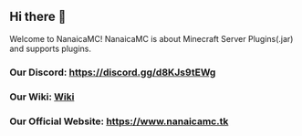 ## Hi there 👋
Welcome to NanaicaMC!  NanaicaMC is about Minecraft Server Plugins(.jar) and supports plugins. 
### Our Discord: https://discord.gg/d8KJs9tEWg
### Our Wiki: [Wiki](https://ironmcc.gitbook.io/docs/)
### Our Official Website: https://www.nanaicamc.tk
<!--

**Here are some ideas to get you started:**

🙋‍♀️ A short introduction - what is your organization all about?
🌈 Contribution guidelines - how can the community get involved?
👩‍💻 Useful resources - where can the community find your docs? Is there anything else the community should know?
🍿 Fun facts - what does your team eat for breakfast?
🧙 Remember, you can do mighty things with the power of [Markdown](https://docs.github.com/github/writing-on-github/getting-started-with-writing-and-formatting-on-github/basic-writing-and-formatting-syntax)
-->
